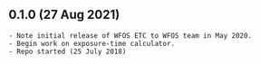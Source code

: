 
0.1.0 (27 Aug 2021)
-------------------

    - Note initial release of WFOS ETC to WFOS team in May 2020.
    - Begin work on exposure-time calculator.
    - Repo started (25 July 2018)

